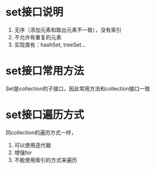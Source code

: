 # set接口说明
1. 无序（添加元素和取出元素不一致），没有索引
2. 不允许有重复的元素
3. 实现类有：hashSet, treeSet...
# set接口常用方法
Set是collection的子接口，因此常用方法和collection接口一致
# set接口遍历方式
同collection的遍历方式一样，
1. 可以使用迭代器
2. 增强for
3. 不能使用索引的方式来遍历
